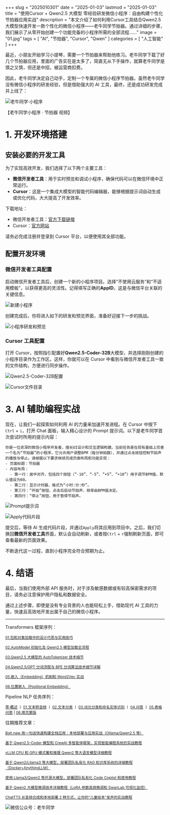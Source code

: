 +++
slug = "2025010301"
date = "2025-01-03"
lastmod = "2025-01-03"
title = "使用Cursor + Qwen2.5 大模型 零经验研发微信小程序：自由构建个性化节拍器应用实战"
description = "本文介绍了如何利用Cursor工具结合Qwen2.5大模型快速开发一款个性化的微信小程序——老牛同学节拍器。通过详细的步骤，我们展示了从零开始创建一个功能完备的小程序所需的全部流程……"
image = "01.jpg"
tags = [ "AI", "节拍器", "Cursor", "Qwen" ]
categories = [ "人工智能" ]
+++

最近，小朋友开始学习小提琴，需要一个节拍器来帮助他练习。老牛同学下载了好几个节拍器应用，里面的广告实在是太多了，简直无从下手操作，就算老牛同学是慎之又慎，但还是中招，被运营商扣费。

因此，老牛同学决定自己动手，定制一个专属的微信小程序节拍器。虽然老牛同学没有微信小程序的研发经验，但是借助强大的 AI 工具，最终，还是成功研发完成并上线了：

![老牛同学·小程序](01.jpg)

【老牛同学小程序 · 节拍器 视频】

# 1. 开发环境搭建

## 安装必要的开发工具

为了实现高效开发，我们选择了以下两个主要工具：

- **微信开发者工具**：用于实时预览和调试小程序，确保代码可以在微信环境中正常运行。
- **Cursor**：这是一个集成大模型的智能代码编辑器，能够根据提示词自动生成或优化代码，大大提高了开发效率。

下载地址：

- 微信开发者工具：[官方下载链接](https://developers.weixin.qq.com/miniprogram/dev/devtools/download.html)
- Cursor：[官方网站](https://www.cursor.com)

请务必完成注册并登录到 Cursor 平台，以便使用其全部功能。

## 配置开发环境

### 微信开发者工具配置

启动微信开发者工具后，创建一个新的小程序项目。选择“不使用云服务”和“不适用模板”，以获得更高的灵活性。记得填写正确的**AppID**，这是与微信平台关联的关键信息。

![新建小程序](21.jpg)

创建完成后，你将进入如下的研发和预览界面，准备好迎接下一步的挑战。

![小程序研发和预览](22.jpg)

### Cursor 工具配置

打开 Cursor，按照指引配置好**Qwen2.5-Coder-32B**大模型，并选择刚刚创建的小程序目录作为工作区。这样，你就可以在 Cursor 中看到与微信开发者工具一致的文件结构，方便进行同步操作。

![Qwen2.5-Coder-32B配置](23.jpg)

![Cursor文件目录](24.jpg)

# 3. AI 辅助编程实战

现在，让我们一起探索如何利用 AI 的力量来加速开发进程。在 Cursor 中按下`Ctrl` + `i`，打开 Chat 面板，输入精心设计的 Prompt 提示词。以下是老牛同学首次尝试时所用的提示内容：

```plaintext
你是一位资深的微信小程序开发者，擅长UI设计和交互逻辑构建。当前任务是在现有基础上完善一个名为“节拍器”的小程序，它允许用户调整BPM（每分钟拍数），并通过点击按钮控制节拍声的播放与停止。请根据以下要求继续完成页面布局和功能实现：
- 页面标题：节拍器
- 内容布局：
  - 第一行：居中对齐，包括四个按钮（“-10”、“-5”、“+5”、“+10”）用于调节BPM值，默认值设为60。
  - 第二行：显示计时器，格式为“小时:分:秒”。
  - 第三行：“开始”按钮，点击后启动节拍声，频率由BPM值决定。
  - 第四行：“停止”按钮，用于暂停节拍声。
```

![Prompt提示词](31.jpg)

![Apply代码片段](32.jpg)

提交后，等待 AI 生成代码片段，并通过`Apply`将其应用到项目中。之后，我们切换回**微信开发者工具**界面，默认会自动刷新，或者按`Ctrl` + `r`强制刷新页面，即可查看最新的页面效果。

不断迭代这一过程，直到小程序完全符合预期为止。

# 4. 结语

最后，当我们使用外部 API 服务时，对于涉及敏感数据或有较高保密需求的项目，请务必注意保护用户隐私和数据安全。

通过上述步骤，即使是没有专业背景的人也能轻松上手，借助现代 AI 工具的力量，快速且高效地开发出属于自己的微信小程序。

---

Transformers 框架序列：

<small>[01.包和对象加载中的设计巧思与实用技巧](https://mp.weixin.qq.com/s/lAAIfl0YJRNrppp5-Vuusw)</small>

<small>[02.AutoModel 初始化及 Qwen2.5 模型加载全流程](https://mp.weixin.qq.com/s/WIbbrkf1HjVC1CtBNcU8Ow)</small>

<small>[03.Qwen2.5 大模型的 AutoTokenizer 技术细节](https://mp.weixin.qq.com/s/Shg30uUFByM0tKTi0rETfg)</small>

<small>[04.Qwen2.5/GPT 分词流程与 BPE 分词算法技术细节详解](https://mp.weixin.qq.com/s/GnoHXsIYKYFU1Xo4u5sE1w)</small>

<small>[05.嵌入（Embedding）机制和 Word2Vec 实战](https://mp.weixin.qq.com/s/qL9vpmNIM1eO9_lQq7QwlA)</small>

<small>[06.位置嵌入（Positional Embedding）](https://mp.weixin.qq.com/s/B0__TRnlI7zgwn0OhguvXA)</small>

Pipeline NLP 任务序列：

<small>[零·概述](https://mp.weixin.qq.com/s/FR4384AZV2FE2xtweSh9bA) 丨 [01.文本转音频](https://mp.weixin.qq.com/s/uN2BFIOxDFEh4T-W7tsPbg) 丨 [02.文本分类](https://mp.weixin.qq.com/s/9ccEDNfeGNf_Q9pO0Usg2w) 丨 [03.词元分类和命名实体识别](https://mp.weixin.qq.com/s/r2uFCwPZaMeDL_eiQsEmIQ) 丨 [04.问答](https://mp.weixin.qq.com/s/vOLVxRircw5wM1_rCqoAfg) 丨 [05.表格问答](https://mp.weixin.qq.com/s/Q0fWdw3ACVzQFldBScZ2Fw) | [06.填充蒙版](https://mp.weixin.qq.com/s/hMFCgYovHPVFOjOoihaUHw)</small>

往期推荐文章：

<small>[Bolt.new 用一句话快速构建全栈应用：本地部署与应用实战（Ollama/Qwen2.5 等）](https://mp.weixin.qq.com/s/Mq8CvZKdpokbj3mK-h_SAQ)</small>

<small>[基于 Qwen2.5-Coder 模型和 CrewAI 多智能体框架，实现智能编程系统的实战教程](https://mp.weixin.qq.com/s/8f3xna9TRmxMDaY_cQhy8Q)</small>

<small>[vLLM CPU 和 GPU 模式署和推理 Qwen2 等大语言模型详细教程](https://mp.weixin.qq.com/s/KM-Z6FtVfaySewRTmvEc6w)</small>

<small>[基于 Qwen2/Lllama3 等大模型，部署团队私有化 RAG 知识库系统的详细教程（Docker+AnythingLLM）](https://mp.weixin.qq.com/s/PpY3k3kReKfQdeOJyrB6aw)</small>

<small>[使用 Llama3/Qwen2 等开源大模型，部署团队私有化 Code Copilot 和使用教程](https://mp.weixin.qq.com/s/vt1EXVWtwm6ltZVYtB4-Tg)</small>

<small>[基于 Qwen2 大模型微调技术详细教程（LoRA 参数高效微调和 SwanLab 可视化监控）](https://mp.weixin.qq.com/s/eq6K8_s9uX459OeUcRPEug)</small>

<small>[ChatTTS 长音频合成和本地部署 2 种方式，让你的“儿童绘本”发声的实战教程](https://mp.weixin.qq.com/s/9ldLuh3YLvx8oWvwnrSGUA)</small>

![微信公众号：老牛同学](https://ntopic.cn/WX-21.png)
